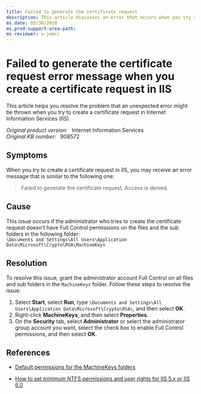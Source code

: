 ```yaml
---
title: Failed to generate the certificate request
description: This article discusses an error that occurs when you try to create a certificate request in IIS.
ms.date: 03/30/2020
ms.prod-support-area-path: 
ms.reviewer: v-jomcc
---
```

# Failed to generate the certificate request error message when you create a certificate request in IIS

This article helps you resolve the problem that an unexpected error might be thrown when you try to create a certificate request in Internet Information Services (IIS).

_Original product version:_ &nbsp; Internet Information Services  
_Original KB number:_ &nbsp; 908572

## Symptoms

When you try to create a certificate request in IIS, you may receive an error message that is similar to the following one:  

> Failed to generate the certificate request. Access is denied.

## Cause

This issue occurs if the administrator who tries to create the certificate request doesn't have Full Control permissions on the files and the sub folders in the following folder:  
`\Documents and Settings\All Users\Application Data\Microsoft\Crypto\RSA\MachineKeys`

## Resolution

To resolve this issue, grant the administrator account Full Control on all files and sub folders in the `MachineKeys` folder. Follow these steps to resolve the issue:

1. Select **Start**, select **Run**, type `\Documents and Settings\All Users\Application Data\Microsoft\Crypto\RSA\`, and then select **OK**.
2. Right-click **MachineKeys**, and then select **Properties**.
3. On the **Security** tab, select **Administrator** or select the administrator group account you want, select the check box to enable Full Control permissions, and then select **OK**.

## References

- [Default permissions for the MachineKeys folders](https://support.microsoft.com/help/278381)

- [How to set minimum NTFS permissions and user rights for IIS 5.x or IIS 6.0](https://support.microsoft.com/help/271071)
